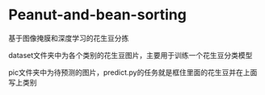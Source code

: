 # Peanut-and-bean-sorting
基于图像掩膜和深度学习的花生豆分拣

dataset文件夹中为各个类别的花生豆图片，主要用于训练一个花生豆分类模型

pic文件夹中为待预测的图片，predict.py的任务就是框住里面的花生豆并在上面写上类别
